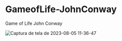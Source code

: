 # GameofLife-JohnConway
Game of Life John Conway


![Captura de tela de 2023-08-05 11-36-47](https://github.com/JuanBindez/GameofLife-JohnConway/assets/79322362/39e3aa1a-6b9e-4a75-b9ff-96cd64f6647a)
